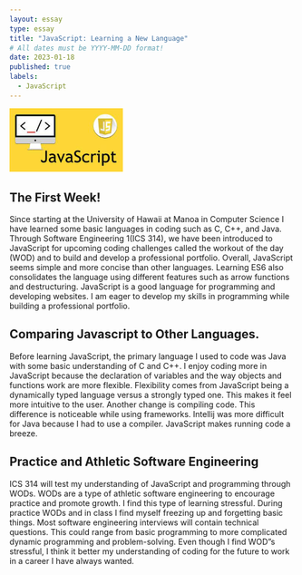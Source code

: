 ```yaml
---
layout: essay
type: essay
title: "JavaScript: Learning a New Language"
# All dates must be YYYY-MM-DD format!
date: 2023-01-18
published: true
labels:
  - JavaScript
---
```


<img width="200px" class="rounded float-start pe-4" src="../img/download (1).jpg">

## The First Week!

Since starting at the University of Hawaii at Manoa in Computer Science I have learned some basic languages in coding such as C, C++, and Java. Through Software Engineering 1(ICS 314), we have been introduced to JavaScript for upcoming coding challenges called the workout of the day (WOD) and to build and develop a professional portfolio. Overall, JavaScript seems simple and more concise than other languages. Learning ES6 also consolidates the language using different features such as arrow functions and destructuring. JavaScript is a good language for programming and developing websites. I am eager to develop my skills in programming while building a professional portfolio. 

## Comparing Javascript to Other Languages.

Before learning JavaScript, the primary language I used to code was Java with some basic understanding of C and C++. I enjoy coding more in JavaScript because the declaration of variables and the way objects and functions work are more flexible. Flexibility comes from JavaScript being a dynamically typed language versus a strongly typed one. This makes it feel more intuitive to the user. Another change is compiling code. This difference is noticeable while using frameworks. Intellij was more difficult for Java because I had to use a compiler. JavaScript makes running code a breeze.

## Practice and Athletic Software Engineering

ICS 314 will test my understanding of JavaScript and programming through WODs. WODs are a type of athletic software engineering to encourage practice and promote growth. I find this type of learning stressful. During practice WODs and in class I find myself freezing up and forgetting basic things. Most software engineering interviews will contain technical questions. This could range from basic programming to more complicated dynamic programming and problem-solving. Even though I find WOD”s stressful, I think it better my understanding of coding for the future to work in a career I have always wanted.  
